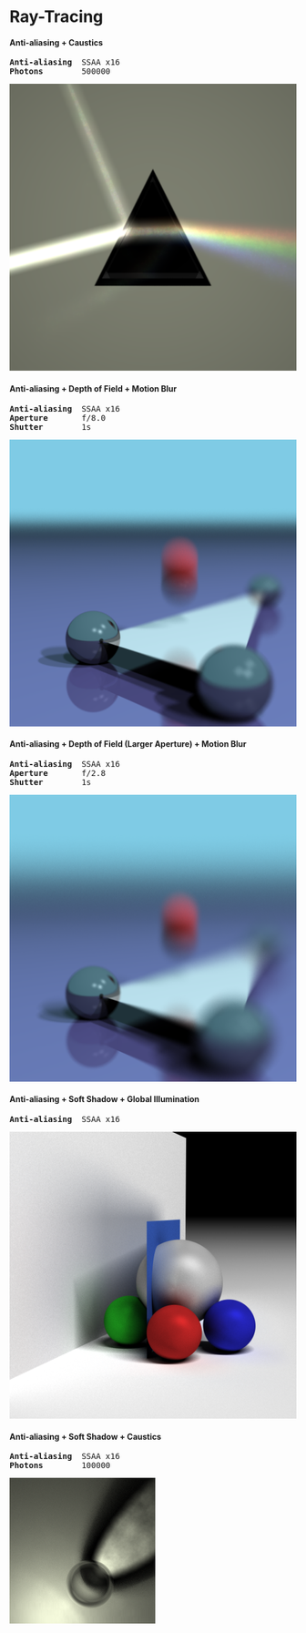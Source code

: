 # Ray-Tracing

#### Anti-aliasing + Caustics
<pre>
<b>Anti-aliasing</b>  SSAA x16
<b>Photons</b>        500000
</pre>
![Soft Shadow, Global Illumination](https://github.com/JCBreath/Ray-Tracing/raw/master/images/dispersion.png)

#### Anti-aliasing + Depth of Field + Motion Blur
<pre>
<b>Anti-aliasing</b>  SSAA x16  
<b>Aperture</b>       f/8.0  
<b>Shutter</b>        1s  
</pre>
![SSAA x16, f/8.0, 1s](https://github.com/JCBreath/Ray-Tracing/raw/master/images/dof%2Bssaa_x16%2B1s_shutter.png)

#### Anti-aliasing + Depth of Field (Larger Aperture) + Motion Blur
<pre>
<b>Anti-aliasing</b>  SSAA x16  
<b>Aperture</b>       f/2.8  
<b>Shutter</b>        1s  
</pre>
![SSAA x16, f/2.8, 1s](https://github.com/JCBreath/Ray-Tracing/raw/master/images/dof%2Bssaa_x16%2B1s_shutter_larger_aperture.png)


#### Anti-aliasing + Soft Shadow + Global Illumination
<pre>
<b>Anti-aliasing</b>  SSAA x16
</pre>
![Soft Shadow, Global Illumination](https://github.com/JCBreath/Ray-Tracing/raw/master/images/soft_shadow%2BGI.png)

#### Anti-aliasing + Soft Shadow + Caustics
<pre>
<b>Anti-aliasing</b>  SSAA x16
<b>Photons</b>        100000
</pre>
![Soft Shadow, Global Illumination](https://github.com/JCBreath/Ray-Tracing/raw/master/images/caustics.png)

